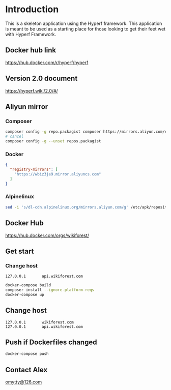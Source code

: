 # Introduction

This is a skeleton application using the Hyperf framework. This application is meant to be used as a starting place for those looking to get their feet wet with Hyperf Framework.

## Docker hub link
https://hub.docker.com/r/hyperf/hyperf

## Version 2.0 document
https://hyperf.wiki/2.0/#/

## Aliyun mirror
### Composer
```sh
composer config -g repo.packagist composer https://mirrors.aliyun.com/composer/
# cancel
composer config -g --unset repos.packagist
```

### Docker
```json
{
  "registry-mirrors": [
    "https://wbiz3je9.mirror.aliyuncs.com"
  ]
}
```

### Alpinelinux
```sh
sed -i 's/dl-cdn.alpinelinux.org/mirrors.aliyun.com/g' /etc/apk/repositories
```

## Docker Hub
https://hub.docker.com/orgs/wikiforest/

## Get start

### Change host
```
127.0.0.1       api.wikiforest.com
```

```sh
docker-compose build
composer install --ignore-platform-reqs
docker-compose up
```

## Change host
```
127.0.0.1       wikiforest.com
127.0.0.1       api.wikiforest.com
```

## Push if Dockerfiles changed
```sh
docker-compose push
```

## Contact Alex
[omytty@126.com](mailto:omytty@126.com "omytty@126.com")

